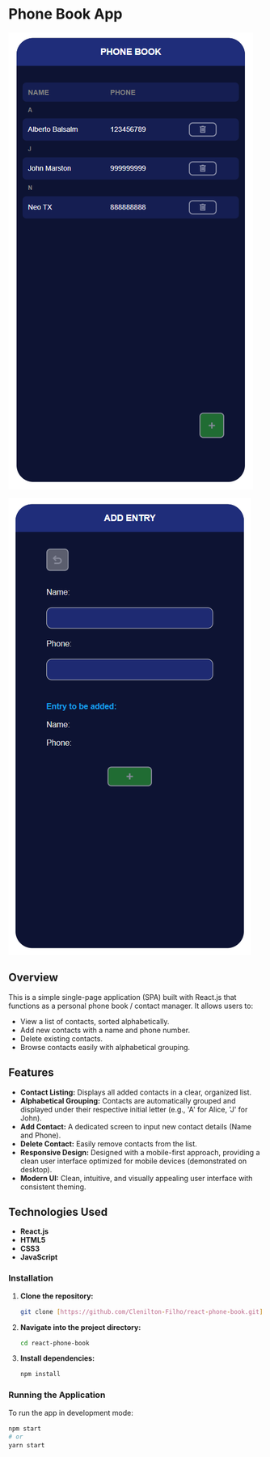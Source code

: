 # Phone Book App

![App Screenshot - Show Entries Screen](https://raw.githubusercontent.com/Clenilton-Filho/react-phone-book/main/docs/show_entries.png)

![App Screenshot - Add Entry Screen](https://raw.githubusercontent.com/Clenilton-Filho/react-phone-book/main/docs/add_entry.png)

## Overview

This is a simple single-page application (SPA) built with React.js that functions as a personal phone book / contact manager. It allows users to:

* View a list of contacts, sorted alphabetically.
* Add new contacts with a name and phone number.
* Delete existing contacts.
* Browse contacts easily with alphabetical grouping.

## Features

* **Contact Listing:** Displays all added contacts in a clear, organized list.
* **Alphabetical Grouping:** Contacts are automatically grouped and displayed under their respective initial letter (e.g., 'A' for Alice, 'J' for John).
* **Add Contact:** A dedicated screen to input new contact details (Name and Phone).
* **Delete Contact:** Easily remove contacts from the list.
* **Responsive Design:** Designed with a mobile-first approach, providing a clean user interface optimized for mobile devices (demonstrated on desktop).
* **Modern UI:** Clean, intuitive, and visually appealing user interface with consistent theming.

## Technologies Used

* **React.js**
* **HTML5**
* **CSS3**
* **JavaScript**

### Installation

1.  **Clone the repository:**
    ```bash
    git clone [https://github.com/Clenilton-Filho/react-phone-book.git](https://github.com/Clenilton-Filho/react-phone-book.git)
    ```
2.  **Navigate into the project directory:**
    ```bash
    cd react-phone-book
    ```
3.  **Install dependencies:**
    ```bash
    npm install
    ```

### Running the Application

To run the app in development mode:

```bash
npm start
# or
yarn start
```